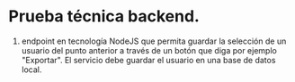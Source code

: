 # Prueba técnica backend.

1. endpoint en tecnología NodeJS que permita guardar la selección de un usuario del punto anterior a través de un botón que diga por ejemplo "Exportar".
El servicio debe guardar el usuario en una base de datos local.